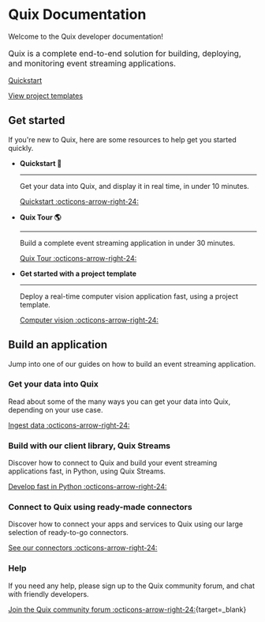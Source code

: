 # Quix Documentation

Welcome to the Quix developer documentation!

<p style="font-size: 1rem;">Quix is a complete end-to-end solution for building, deploying, and monitoring event streaming applications.</p>

<div>
<a class="md-button md-button--primary" href="./platform/quickstart.html" style="margin-right:.5rem;">Quickstart</a>

<a class="md-button md-button" href="https://quix.io/templates" target="_blank" style="margin-right:.5rem;">View project templates</a>
<br/>
</div>

## Get started

If you're new to Quix, here are some resources to help get you started quickly.

<div class="grid cards" markdown>

- __Quickstart 🚀__

    ---

    Get your data into Quix, and display it in real time, in under 10 minutes.

    [Quickstart :octicons-arrow-right-24:](./platform/quickstart.md)

- __Quix Tour 🌎__

    ---

    Build a complete event streaming application in under 30 minutes.

    [Quix Tour :octicons-arrow-right-24:](./platform/quixtour/overview.md)

- __Get started with a project template__

    ---
    
    Deploy a real-time computer vision application fast, using a project template.

    [Computer vision :octicons-arrow-right-24:](./platform/tutorials/image-processing/index.md)

</div>

## Build an application

Jump into one of our guides on how to build an event streaming application.
 
### Get your data into Quix


Read about some of the many ways you can get your data into Quix, depending on your use case.

[Ingest data :octicons-arrow-right-24:](./platform/ingest-data.md)

### Build with our client library, Quix Streams

Discover how to connect to Quix and build your event streaming applications fast, in Python, using Quix Streams.

[Develop fast in Python :octicons-arrow-right-24:](./client-library/connect.md)

### Connect to Quix using ready-made connectors

Discover how to connect your apps and services to Quix using our large selection of ready-to-go connectors.

[See our connectors :octicons-arrow-right-24:](./platform/connectors/index.md)

### Help

If you need any help, please sign up to the Quix community forum, and chat with friendly developers.

[Join the Quix community forum :octicons-arrow-right-24:](https://forum.quix.io/){target=_blank}
